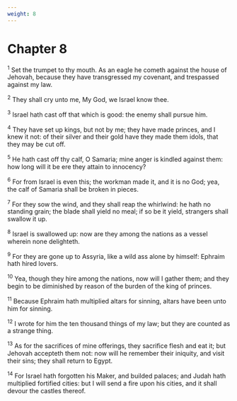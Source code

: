 ```yaml
---
weight: 8
---
```


# Chapter 8

<sup>1</sup> Set the trumpet to thy mouth. As an eagle he cometh against the house of Jehovah, because they have transgressed my covenant, and trespassed against my law. 

<sup>2</sup> They shall cry unto me, My God, we Israel know thee. 

<sup>3</sup> Israel hath cast off that which is good: the enemy shall pursue him. 

<sup>4</sup> They have set up kings, but not by me; they have made princes, and I knew it not: of their silver and their gold have they made them idols, that they may be cut off. 

<sup>5</sup> He hath cast off thy calf, O Samaria; mine anger is kindled against them: how long will it be ere they attain to innocency? 

<sup>6</sup> For from Israel is even this; the workman made it, and it is no God; yea, the calf of Samaria shall be broken in pieces. 

<sup>7</sup> For they sow the wind, and they shall reap the whirlwind: he hath no standing grain; the blade shall yield no meal; if so be it yield, strangers shall swallow it up. 

<sup>8</sup> Israel is swallowed up: now are they among the nations as a vessel wherein none delighteth. 

<sup>9</sup> For they are gone up to Assyria, like a wild ass alone by himself: Ephraim hath hired lovers. 

<sup>10</sup> Yea, though they hire among the nations, now will I gather them; and they begin to be diminished by reason of the burden of the king of princes. 

<sup>11</sup> Because Ephraim hath multiplied altars for sinning, altars have been unto him for sinning. 

<sup>12</sup> I wrote for him the ten thousand things of my law; but they are counted as a strange thing. 

<sup>13</sup> As for the sacrifices of mine offerings, they sacrifice flesh and eat it; but Jehovah accepteth them not: now will he remember their iniquity, and visit their sins; they shall return to Egypt. 

<sup>14</sup> For Israel hath forgotten his Maker, and builded palaces; and Judah hath multiplied fortified cities: but I will send a fire upon his cities, and it shall devour the castles thereof. 


